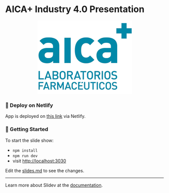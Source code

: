 # AICA+ Industry 4.0 Presentation

<div align="center">
    <img src="/public/aica-logo.png" alt="AICA Logo"/>
</div>

### 🚀 Deploy on Netlify

App is deployed on [this link](https://presentacion-aica-industria4.netlify.app/) via Netlify.

### 🚀 Getting Started

To start the slide show:

- `npm install`
- `npm run dev`
- visit <http://localhost:3030>

Edit the [slides.md](./slides.md) to see the changes.

---

Learn more about Slidev at the [documentation](https://sli.dev/).
